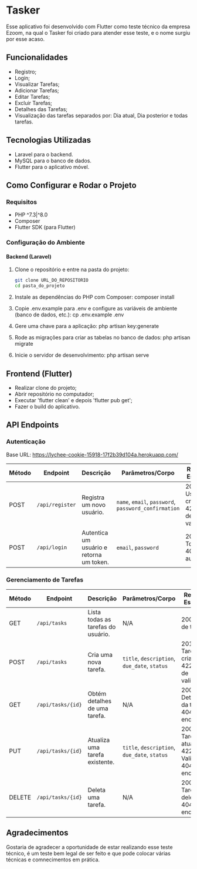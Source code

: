 # Tasker

Esse aplicativo foi desenvolvido com Flutter como teste técnico da empresa Ezoom, na qual o Tasker foi criado para atender esse teste, e o nome surgiu por esse acaso.

## Funcionalidades

- Registro;
- Login;
- Visualizar Tarefas;
- Adicionar Tarefas;
- Editar Tarefas;
- Excluir Tarefas;
- Detalhes das Tarefas;
- Visualização das tarefas separados por: Dia atual, Dia posterior e todas tarefas.

## Tecnologias Utilizadas

- Laravel para o backend.
- MySQL para o banco de dados.
- Flutter para o aplicativo móvel.

## Como Configurar e Rodar o Projeto

### Requisitos

- PHP ^7.3|^8.0
- Composer
- Flutter SDK (para Flutter)

### Configuração do Ambiente

#### Backend (Laravel)

1. Clone o repositório e entre na pasta do projeto:
   ```bash
   git clone URL_DO_REPOSITORIO
   cd pasta_do_projeto

2. Instale as dependências do PHP com Composer:
   composer install

3. Copie .env.example para .env e configure as variáveis de ambiente (banco de dados, etc.):
    cp .env.example .env

4. Gere uma chave para a aplicação:
    php artisan key:generate

5. Rode as migrações para criar as tabelas no banco de dados:
    php artisan migrate

6. Inicie o servidor de desenvolvimento:
    php artisan serve

## Frontend (Flutter)

- Realizar clone do projeto;
- Abrir repositório no computador;
- Executar 'flutter clean' e depois 'flutter pub get';
- Fazer o build do aplicativo.

## API Endpoints

### Autenticação

Base URL:  https://lychee-cookie-15918-17f2b39d104a.herokuapp.com/

| Método | Endpoint        | Descrição                               | Parâmetros/Corpo                                      | Resposta Esperada                             |
|--------|-----------------|-----------------------------------------|-------------------------------------------------------|-----------------------------------------------|
| POST   | `/api/register` | Registra um novo usuário.               | `name`, `email`, `password`, `password_confirmation` | 201: Usuário criado, 422: Erro de validação   |
| POST   | `/api/login`    | Autentica um usuário e retorna um token.| `email`, `password`                                   | 200: Token, 401: Não autorizado               |

### Gerenciamento de Tarefas

| Método | Endpoint          | Descrição                          | Parâmetros/Corpo                                       | Resposta Esperada                        |
|--------|-------------------|------------------------------------|--------------------------------------------------------|------------------------------------------|
| GET    | `/api/tasks`      | Lista todas as tarefas do usuário. | N/A                                                      | 200: Lista de tarefas                     |
| POST   | `/api/tasks`      | Cria uma nova tarefa.              | `title`, `description`, `due_date`, `status`           | 201: Tarefa criada, 422: Erro de validação|
| GET    | `/api/tasks/{id}` | Obtém detalhes de uma tarefa.      | N/A                                                      | 200: Detalhes da tarefa, 404: Não encontrado |
| PUT    | `/api/tasks/{id}` | Atualiza uma tarefa existente.     | `title`, `description`, `due_date`, `status`           | 200: Tarefa atualizada, 422: Validação, 404: Não encontrado |
| DELETE | `/api/tasks/{id}` | Deleta uma tarefa.                 | N/A                                                      | 200: Tarefa deletada, 404: Não encontrado    |


## Agradecimentos

Gostaria de agradecer a oportunidade de estar realizando esse teste técnico, é um teste bem legal de ser feito e que pode colocar várias técnicas e comnecimentos em prática.